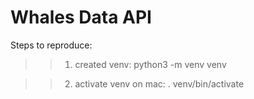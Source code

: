 # Whales Data API
Steps to reproduce:

>> 1. created venv: 
python3 -m venv venv

>> 2. activate venv on mac:
 . venv/bin/activate